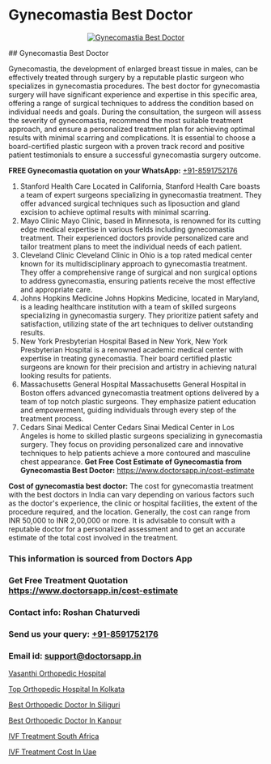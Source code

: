 # Gynecomastia Best Doctor

<p align="center">
  <a href="null">
    <img src="null" alt="Gynecomastia Best Doctor">
  </a>
</p>
## Gynecomastia Best Doctor

Gynecomastia, the development of enlarged breast tissue in males, can be effectively treated through surgery by a reputable plastic surgeon who specializes in gynecomastia procedures. The best doctor for gynecomastia surgery will have significant experience and expertise in this specific area, offering a range of surgical techniques to address the condition based on individual needs and goals. During the consultation, the surgeon will assess the severity of gynecomastia, recommend the most suitable treatment approach, and ensure a personalized treatment plan for achieving optimal results with minimal scarring and complications. It is essential to choose a board-certified plastic surgeon with a proven track record and positive patient testimonials to ensure a successful gynecomastia surgery outcome.

**FREE Gynecomastia quotation on your WhatsApp:**  [+91-8591752176](https://api.whatsapp.com/send?phone=8591752176)

1) Stanford Health Care   Located in California, Stanford Health Care boasts a team of expert surgeons specializing in gynecomastia treatment. They offer advanced surgical techniques such as liposuction and gland excision to achieve optimal results with minimal scarring.
2) Mayo Clinic   Mayo Clinic, based in Minnesota, is renowned for its cutting edge medical expertise in various fields including gynecomastia treatment. Their experienced doctors provide personalized care and tailor treatment plans to meet the individual needs of each patient.
3) Cleveland Clinic   Cleveland Clinic in Ohio is a top rated medical center known for its multidisciplinary approach to gynecomastia treatment. They offer a comprehensive range of surgical and non surgical options to address gynecomastia, ensuring patients receive the most effective and appropriate care.
4) Johns Hopkins Medicine   Johns Hopkins Medicine, located in Maryland, is a leading healthcare institution with a team of skilled surgeons specializing in gynecomastia surgery. They prioritize patient safety and satisfaction, utilizing state of the art techniques to deliver outstanding results.
5) New York Presbyterian Hospital   Based in New York, New York Presbyterian Hospital is a renowned academic medical center with expertise in treating gynecomastia. Their board certified plastic surgeons are known for their precision and artistry in achieving natural looking results for patients.
6) Massachusetts General Hospital   Massachusetts General Hospital in Boston offers advanced gynecomastia treatment options delivered by a team of top notch plastic surgeons. They emphasize patient education and empowerment, guiding individuals through every step of the treatment process.
7) Cedars Sinai Medical Center   Cedars Sinai Medical Center in Los Angeles is home to skilled plastic surgeons specializing in gynecomastia surgery. They focus on providing personalized care and innovative techniques to help patients achieve a more contoured and masculine chest appearance.
**Get Free Cost Estimate of Gynecomastia from Gynecomastia Best Doctor:** https://www.doctorsapp.in/cost-estimate

**Cost of gynecomastia best doctor:**
The cost for gynecomastia treatment with the best doctors in India can vary depending on various factors such as the doctor's experience, the clinic or hospital facilities, the extent of the procedure required, and the location. Generally, the cost can range from INR 50,000 to INR 2,00,000 or more. It is advisable to consult with a reputable doctor for a personalized assessment and to get an accurate estimate of the total cost involved in the treatment.

### This information is sourced from Doctors App 
### Get Free Treatment Quotation https://www.doctorsapp.in/cost-estimate
### Contact info: Roshan Chaturvedi 
### Send us your query: [+91-8591752176](https://api.whatsapp.com/send?phone=8591752176) 
### Email id: support@doctorsapp.in

[Vasanthi Orthopedic Hospital](https://www.linkedin.com/pulse/vasanthi-orthopedic-hospital-doctorsapp-united-arab-emirates-ahz5e?trackingId=Yx4ttZhsQBvIRN2TEIxnjQ%3D%3D&lipi=urn%3Ali%3Apage%3Ad_flagship3_company_admin%3Bc8cvKR%2BzQDObJJNC2LloLw%3D%3D)

[Top Orthopedic Hospital In Kolkata](https://www.linkedin.com/pulse/top-orthopedic-hospital-kolkata-doctorsapp-dhaka-z4poe?trackingId=U1EWjSmYl%2FzfLfjjA90Uaw%3D%3D&lipi=urn%3Ali%3Apage%3Ad_flagship3_company_admin%3Bo%2BosOGJBSO63YocmsfjAZA%3D%3D)

[Best Orthopedic Doctor In Siliguri](https://medium.com/@vimalrana22/best-orthopedic-doctor-in-siliguri-7782c32ba57e)

[Best Orthopedic Doctor In Kanpur](https://medium.com/@vimalrana22/best-orthopedic-doctor-in-kanpur-29a81a7eb859)

[IVF Treatment South Africa](https://doctors-apps.github.io/doctorsapp/ivf-treatment-south-africa)

[IVF Treatment Cost In Uae](https://doctors-apps.github.io/doctorsapp/ivf-treatment-cost-in-uae)

